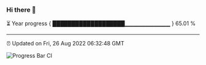 ### Hi there 👋

⏳ Year progress { ███████████████████▁▁▁▁▁▁▁▁▁▁▁ } 65.01 %

---

⏰ Updated on Fri, 26 Aug 2022 06:32:48 GMT

![Progress Bar CI](https://github.com/liununu/liununu/workflows/Progress%20Bar%20CI/badge.svg)
